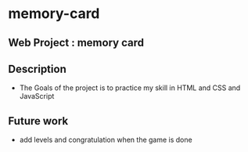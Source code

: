 # memory-card
## Web Project : memory card

## Description
* The Goals of the project is to practice my skill in HTML and CSS and JavaScript

## Future work
* add levels and congratulation when the game is done

